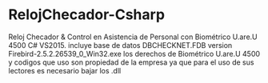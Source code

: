 # RelojChecador-Csharp
Reloj Checador &amp; Control en Asistencia de Personal con Biométrico U.are.U 4500 C# VS2015.
incluye base de datos  DBCHECKNET.FDB version Firebird-2.5.2.26539_0_Win32.exe 
los derechos de Biométrico U.are.U 4500 y codigos que uso son propiedad de la empresa 
ya que para el uso de sus lectores es necesario bajar los .dll

